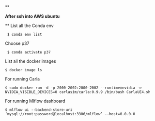 **

**After ssh into AWS ubuntu**

**
List all the Conda env

     $ conda env list

Choose p37

     $ conda activate p37

List all the docker images

    $ docker image ls

For running Carla

```
$ sudo docker run -d -p 2000-2002:2000-2002 --runtime=nvidia -e NVIDIA_VISIBLE_DEVICES=0 carlasim/carla:0.9.9 /bin/bash CarlaUE4.sh

```

For running Mlflow dashboard

```
$ mlflow ui --backend-store-uri ‘mysql://root:password@localhost:3306/mlflow’ --host=0.0.0.0
```
